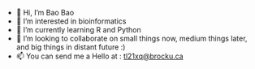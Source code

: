 - 👋 Hi, I’m Bao Bao
- 👀 I’m interested in bioinformatics
- 🌱 I’m currently learning R and Python
- 💞️ I’m looking to collaborate on small things now, medium things later, and big things in distant future :)
- 📫 You can send me a Hello at : tl21xq@brocku.ca

<!---
le-sandfish/le-sandfish is a ✨ special ✨ repository because its `README.md` (this file) appears on your GitHub profile.
You can click the Preview link to take a look at your changes.
--->
